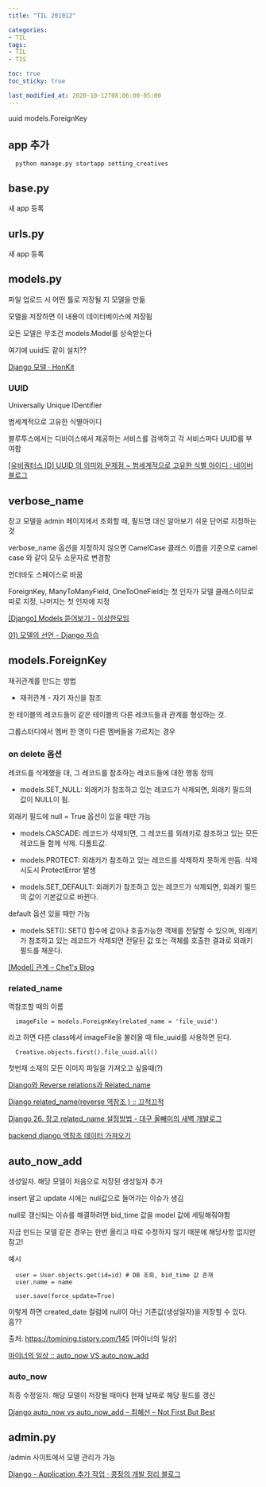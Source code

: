```yaml
---
title: "TIL 201012"

categories:
- TIL
tags:
- TIL
- TIS

toc: true
toc_sticky: true

last_modified_at: 2020-10-12T08:06:00-05:00
---
```

uuid models.ForeignKey

## app 추가

      python manage.py startapp setting_creatives

## base.py

새 app 등록

## urls.py

새 app 등록

## models.py

파일 업로드 시 어떤 틀로 저장될 지 모델을 만듦

모델을 저장하면 이 내용이 데이터베이스에 저장됨

모든 모델은 무조건 models.Model를 상속받는다

여기에 uuid도 같이 설치??

[Django 모델 · HonKit](https://tutorial.djangogirls.org/ko/django_models/)

### UUID

Universally Unique IDentifier

범세계적으로 고유한 식별아이디

블루투스에서는 디바이스에서 제공하는 서비스를 검색하고 각 서비스마다 UUID를 부여함

[\[유비쿼터스 ID\] UUID 의 의미와 문제점 ~ 범세계적으로 고유한 식별 아이디 : 네이버 블로그](http://blog.naver.com/PostView.nhn?blogId=lszeelee&logNo=110100215980)

## verbose_name

장고 모델을 admin 페이지에서 조회할 때, 필드명 대신 알아보기 쉬운 단어로 지정하는 것

verbose_name 옵션을 지정하지 않으면 CamelCase 클래스 이름을 기준으로 camel case 와 같이 모두 소문자로 변경함

언더바도 스페이스로 바꿈

ForeignKey, ManyToManyField, OneToOneField는 첫 인자가 모델 클래스이므로 따로 지정, 나머지는 첫 인자에 지정

[\[Django\] Models 뜯어보기 - 이상한모임](http://blog.weirdx.io/post/28006)

[01) 모델의 선언 - Django 자습](https://wikidocs.net/6667#verbose_name)

## models.ForeignKey

재귀관계를 만드는 방법

* 재귀관계 - 자기 자신을 참조

한 테이블의 레코드들이 같은 테이블의 다른 레코드들과 관계를 형성하는 것.

그룹스터디에서 멤버 한 명이 다른 멤버들을 가르치는 경우

### on delete 옵션

레코드를 삭제했을 대, 그 레코드를 참조하는 레코드들에 대한 행동 정의

* models.SET_NULL: 외래키가 참조하고 있는 레코드가 삭제되면, 외래키 필드의 값이 NULL이 됨.
 
 외래키 필드에 null = True 옵션이 있을 때만 가능
 
* models.CASCADE: 레코드가 삭제되면, 그 레코드를 외래키로 참조하고 있는 모든 레코드들 함께 삭제. 디폴트값.
 
* models.PROTECT: 외래키가 참조하고 있는 레코드를 삭제하지 못하게 만듬. 삭제 시도시 ProtectError 발생
 
* models.SET_DEFAULT: 외래키가 참조하고 있는 레코드가 삭제되면, 외래키 필드의 값이 기본값으로 바뀐다. 
 
 default 옵션 있을 때만 가능

* models.SET(): SET() 함수에 값이나 호출가능한 객체를 전달할 수 있으며, 외래키가 참조하고 있는 레코드가 삭제되면 전달된 값 또는 객체를 호출한 결과로 외래키 필드를 채운다.

[\[Model\] 관계 – Che1's Blog](https://nachwon.github.io/django-relationship/)

### related_name 

역참조할 때의 이름

      imageFile = models.ForeignKey(related_name = 'file_uuid')
      
라고 하면 다른 class에서 imageFile을 불러올 때 file_uuid를 사용하면 된다.

      Creative.objects.first().file_uuid.all()
      
첫번재 소재의 모든 이미지 파일을 가져오고 싶을때(?)

[Django와 Reverse relations과 Related_name](https://velog.io/@brighten_the_way/Django%EC%99%80-Reverse-relations%EA%B3%BC-Relatedname)

[Django related_name(reverse 역참조 ) :: 끄적끄적](https://leemoney93.tistory.com/24)

[Django 26. 장고 related_name 설정방법 - 대구 올빼미의 새벽 개발로그](https://fabl1106.github.io/django/2019/05/27/Django-26.-%EC%9E%A5%EA%B3%A0-related_name-%EC%84%A4%EC%A0%95%EB%B0%A9%EB%B2%95.html)

[backend django 역참조 데이터 가져오기](https://velog.io/@hwang-eunji/backend-django-%EC%97%AD%EC%B0%B8%EC%A1%B0-%EB%8D%B0%EC%9D%B4%ED%84%B0-%EA%B0%80%EC%A0%B8%EC%98%A4%EA%B8%B0)

## auto_now_add

생성일자. 해당 모델이 처음으로 저장된 생성일자 추가

insert 말고 update 시에는 null값으로 들어가는 이슈가 생김

null로 갱신되는 이슈를 해결하려면 bid_time 값을 model 값에 세팅해줘야함

지금 만드는 모델 같은 경우는 한번 올리고 따로 수정하지 않기 때문에 해당사항 없지만 참고!

예시

      user = User.objects.get(id=id) # DB 조회, bid_time 값 존재
      user.name = name

      user.save(force_update=True)

이렇게 하면 created_date 컬럼에 null이 아닌 기존값(생성일자)을 저장할 수 있다. 흠??

출처: https://tomining.tistory.com/145 [마이너의 일상]

[마이너의 일상 :: auto_now VS auto_now_add](https://tomining.tistory.com/145)

### auto_now

최종 수정일자. 해당 모델이 저장될 때마다 현재 날짜로 해당 필드를 갱신

[Django auto_now vs auto_now_add – 최혜선 – Not First But Best](https://hyesun03.github.io/2016/11/05/auto_now_add_diff/)

## admin.py 

/admin 사이트에서 모델 관리가 가능

[Django - Application 추가 작업 · 콩정의 개발 정리 블로그](https://jungeunlee95.github.io/django/2019/06/20/Django-Application-%EC%B6%94%EA%B0%80-%EC%9E%91%EC%97%85/)
